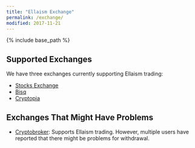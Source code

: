 ```yaml
---
title: "Ellaism Exchange"
permalink: /exchange/
modified: 2017-11-21
---
```


{% include base_path %}

## Supported Exchanges

We have three exchanges currently supporting Ellaism trading:

* [Stocks Exchange](https://stocks.exchange/trade/ELLA/BTC)
* [Bisq](https://bisq.network/)
* [Cryptopia](https://www.cryptopia.co.nz/Exchange?market=ELLA_BTC)

## Exchanges That Might Have Problems

* [Cryptobroker](https://trade.cryptobroker.io/markets/ellabtc): Supports Ellaism trading. However, multiple users have reported that there might be problems for withdrawal.
